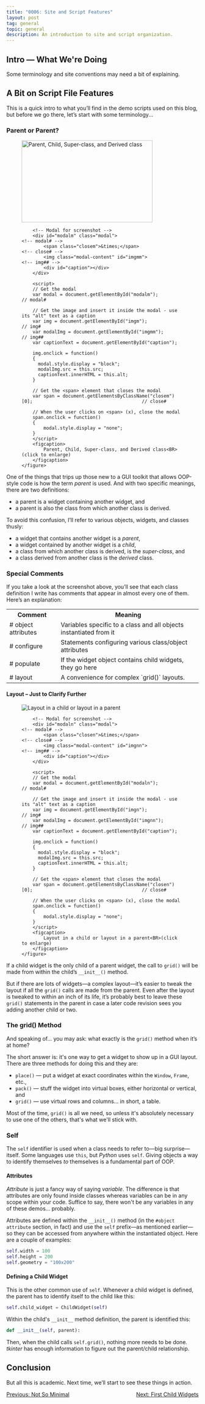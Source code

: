 ```yaml
---
title: "0006: Site and Script Features"
layout: post
tag: general
topic: general
description: An introduction to site and script organization. 
---
```


## Intro — What We're Doing

Some terminology and site conventions may need a bit of explaining.

## A Bit on Script File Features

This is a quick intro to what you’ll find in the demo scripts used on this blog, but before we go there, let’s start with some terminology...

### Parent or Parent?

<!-- LEFT SCREENSHOT m -->
<div class="inpage_diagram" borderColor="black">
	<figure class="right">
		<img id="imgm" src="{{ site.baseurl }}/images/diagrams/post_0006/parent_or_parent.png" alt="Parent, Child, Super-class, and Derived class" style="width: 343px; height: 215px;">		<!-- img# -->
		
		<!-- Modal for screenshot -->
		<div id="modalm" class="modal">																<!-- modal# -->
			<span class="closem">&times;</span>														<!-- close# -->
			<img class="modal-content" id="imgmm">														<!-- img## -->
			<div id="caption"></div>
		</div>
		
		<script>
		// Get the modal
		var modal = document.getElementById("modalm");													// modal#
		
		// Get the image and insert it inside the modal - use its "alt" text as a caption
		var img = document.getElementById("imgm");														// img#
		var modalImg = document.getElementById("imgmm");												// img##
		var captionText = document.getElementById("caption");

		img.onclick = function()
		{
		  modal.style.display = "block";
		  modalImg.src = this.src;
		  captionText.innerHTML = this.alt;
		}
		
		// Get the <span> element that closes the modal
		var span = document.getElementsByClassName("closem")[0];										// close#
		
		// When the user clicks on <span> (x), close the modal
		span.onclick = function()
		{ 
			modal.style.display = "none";
		}
		</script>
		<figcaption>
			Parent, Child, Super-class, and Derived class<BR>(click to enlarge)
		</figcaption>
	</figure>
</div>

One of the things that trips up those new to a GUI toolkit that allows OOP-style code is how the term *parent* is used. And with two specific meanings, there are two definitions:

- a parent is a widget containing another widget, and
- a parent is also the class from which another class is derived.

To avoid this confusion, I’ll refer to various objects, widgets, and classes thusly:

- a widget that contains another widget is a *parent*,
- a widget contained by another widget is a *child*,
- a class from which another class is derived, is the *super-class*, and
- a class derived from another class is the *derived* class.

### Special Comments

If you take a look at the screenshot above, you’ll see that each class definition I write has comments that appear in almost every one of them. Here’s an explanation:

<table>
<tr>
<th>Comment</th><th>Meaning</th></tr><tr><td class="code"># object attributes</td><td class="text">Variables specific to a class and all objects instantiated from it</td></tr><tr><td class="code"># configure</td><td class="text">Statements configuring various class/object attributes</td></tr><tr><td class="code"># populate</td><td class="text">If the widget object contains child widgets, they go here</td></tr><tr><td class="code"># layout</td><td class="text" markdown="span">A convenience for complex `grid()` layouts.</td></tr></table>

#### Layout – Just to Clarify Further

<!-- LEFT SCREENSHOT n -->
<div class="inpage_diagram" borderColor="black">
	<figure class="left">
		<img id="imgn" src="{{ site.baseurl }}/images/diagrams/post_0006/layout_clarification.png" alt="Layout in a child or layout in a parent">		<!-- img# -->
		
		<!-- Modal for screenshot -->
		<div id="modaln" class="modal">																<!-- modal# -->
			<span class="closen">&times;</span>														<!-- close# -->
			<img class="modal-content" id="imgnn">														<!-- img## -->
			<div id="caption"></div>
		</div>
		
		<script>
		// Get the modal
		var modal = document.getElementById("modaln");													// modal#
		
		// Get the image and insert it inside the modal - use its "alt" text as a caption
		var img = document.getElementById("imgn");														// img#
		var modalImg = document.getElementById("imgnn");												// img##
		var captionText = document.getElementById("caption");

		img.onclick = function()
		{
		  modal.style.display = "block";
		  modalImg.src = this.src;
		  captionText.innerHTML = this.alt;
		}
		
		// Get the <span> element that closes the modal
		var span = document.getElementsByClassName("closen")[0];										// close#
		
		// When the user clicks on <span> (x), close the modal
		span.onclick = function()
		{ 
			modal.style.display = "none";
		}
		</script>
		<figcaption>
			Layout in a child or layout in a parent<BR>(click to enlarge)
		</figcaption>
	</figure>
</div>


If a child widget is the only child of a parent widget, the call to `grid()` will be made from within the child’s `__init__()` method.

But if there are lots of widgets—a complex layout—it’s easier to tweak the layout if all the `grid()` calls are made from the parent. Even after the layout is tweaked to within an inch of its life, it’s probably best to leave these `grid()` statements in the parent in case a later code revision sees you adding another child or two.

### The grid() Method

And speaking of... you may ask: what exactly is the `grid()` method when it’s at home?

The short answer is: it's one way to get a widget to show up in a GUI layout. There are three methods for doing this and they are:

- `place()` — put a widget at exact coordinates within the `Window`, `Frame`, etc.,
- `pack()` — stuff the widget into virtual boxes, either horizontal or vertical, and
- `grid()` — use virtual rows and columns... in short, a table.

Most of the time, `grid()` is all we need, so unless it's absolutely necessary to use one of the others, that's what we'll stick with.

### Self

The `self` identifier is used when a class needs to refer to—big surprise—itself. Some languages use `this`, but *Python* uses `self`. Giving objects a way to identify themselves *to* themselves is a fundamental part of OOP.

#### Attributes

*Attribute* is just a fancy way of saying *variable*. The difference is that attributes are only found inside classes whereas variables can be in any scope within your code. Suffice to say, there won't be any variables in any of these demos... probably.

Attributes are defined within the `__init__()` method (in the `#object attribute` section, in fact) and use the `self` prefix—as mentioned earlier—so they can be accessed from anywhere within the instantiated object. Here are a couple of examples:

```python
self.width = 100
self.height = 200
self.geometry = "100x200"
```

#### Defining a Child Widget

This is the other common use of `self`. Whenever a child widget is defined, the parent has to identify itself to the child like this:

```python
self.child_widget = ChildWidget(self)
```

Within the child's `__init__` method definition, the parent is identified this:

```python
def __init__(self, parent):
```

Then, when the child calls `self.grid()`, nothing more needs to be done. *tkinter* has enough information to figure out the parent/child relationship.

## Conclusion

But all this is academic. Next time, we’ll start to see these things in action.


<div class="blog-nav">
	<div style="float: left;">
		<a href="{{ site.baseurl }}/2021/09/03/0005-not-so-minimal.html">Previous: Not So Minimal</a>
	</div>
	<div style="float: right;">
		<a href="{{ site.baseurl }}/2021/09/17/0007-first-child-widgets.html">Next: First Child Widgets</a>
	</div>
</div>

